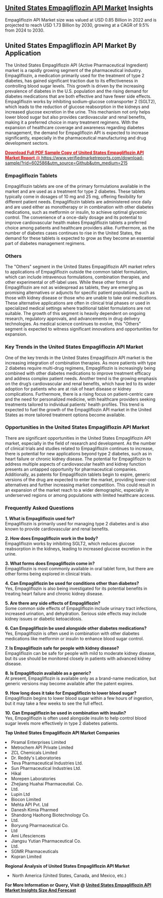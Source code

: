 <h2><a href="https://www.verifiedmarketreports.com/download-sample/?rid=602586&amp;utm_source=Github&amp;utm_medium=215" target="_blank">United States Empagliflozin API Market</a> Insights</h2><p>Empagliflozin API Market size was valued at USD 0.85 Billion in 2022 and is projected to reach USD 1.73 Billion by 2030, growing at a CAGR of 9.5% from 2024 to 2030.</p><p><h2>United States Empagliflozin API Market By Application</h2><p>The United States Empagliflozin API (Active Pharmaceutical Ingredient) market is a rapidly growing segment of the pharmaceutical industry. Empagliflozin, a medication primarily used for the treatment of type 2 diabetes, has gained significant traction due to its effectiveness in controlling blood sugar levels. This growth is driven by the increasing prevalence of diabetes in the U.S. population and the rising demand for diabetes medications that are both effective and have fewer side effects. Empagliflozin works by inhibiting sodium-glucose cotransporter 2 (SGLT2), which leads to the reduction of glucose reabsorption in the kidneys and increased glucose excretion in the urine. This mechanism not only helps lower blood sugar but also provides cardiovascular and renal benefits, making it a preferred choice in many treatment regimens. With the expansion of healthcare coverage and awareness regarding diabetes management, the demand for Empagliflozin API is expected to increase significantly, especially in the pharmaceutical manufacturing and drug development sectors. <a href="#"><p><span class=""><span style="color: #ff0000;"><strong>Download Full PDF Sample Copy of United States Empagliflozin API Market Report</strong> @ </span><a href="https://www.verifiedmarketreports.com/download-sample/?rid=602586&amp;utm_source=Github&amp;utm_medium=215" target="_blank">https://www.verifiedmarketreports.com/download-sample/?rid=602586&amp;utm_source=Github&amp;utm_medium=215</a></span></p></a></p><h3>Empagliflozin Tablets</h3><p>Empagliflozin tablets are one of the primary formulations available in the market and are used as a treatment for type 2 diabetes. These tablets typically come in dosages of 10 mg and 25 mg, offering flexibility for different patient needs. Empagliflozin tablets are administered once daily and are used either as monotherapy or in combination with other diabetes medications, such as metformin or insulin, to achieve optimal glycemic control. The convenience of a once-daily dosage and its potential to improve cardiovascular health makes Empagliflozin tablets a preferred choice among patients and healthcare providers alike. Furthermore, as the number of diabetes cases continues to rise in the United States, the demand for these tablets is expected to grow as they become an essential part of diabetes management regimens.</p><h3>Others</h3><p>The "Others" segment in the United States Empagliflozin API market refers to applications of Empagliflozin outside the common tablet formulation, which can include intravenous formulations, combination therapies, and other experimental or off-label uses. While these other forms of Empagliflozin are not as widespread as tablets, they are emerging as promising alternatives or adjuncts for specific patient populations, such as those with kidney disease or those who are unable to take oral medications. These alternative applications are often in clinical trial phases or used in specialized medical settings where traditional tablet formulations are not suitable. The growth of this segment is heavily dependent on ongoing research, regulatory approvals, and advancements in drug delivery technologies. As medical science continues to evolve, this "Others" segment is expected to witness significant innovations and opportunities for expansion.</p><h3>Key Trends in the United States Empagliflozin API Market</h3><p>One of the key trends in the United States Empagliflozin API market is the increasing integration of combination therapies. As more patients with type 2 diabetes require multi-drug regimens, Empagliflozin is increasingly being combined with other diabetes medications to improve treatment efficacy and address complex patient needs. Another trend is the growing emphasis on the drug’s cardiovascular and renal benefits, which have led to its wider adoption for patients who are at risk of heart disease or kidney complications. Furthermore, there is a rising focus on patient-centric care and the need for personalized medicine, with healthcare providers seeking treatments tailored to individual patients' health profiles. This trend is expected to fuel the growth of the Empagliflozin API market in the United States as more tailored treatment options become available.</p><h3>Opportunities in the United States Empagliflozin API Market</h3><p>There are significant opportunities in the United States Empagliflozin API market, especially in the field of research and development. As the number of clinical trials and studies related to Empagliflozin continues to increase, there is potential for new applications beyond type 2 diabetes, such as in heart failure or chronic kidney disease. The potential for Empagliflozin to address multiple aspects of cardiovascular health and kidney function presents an untapped opportunity for pharmaceutical companies. Additionally, as patents for Empagliflozin tablets begin to expire, generic versions of the drug are expected to enter the market, providing lower-cost alternatives and further increasing market competition. This could result in an expansion of the market reach to a wider demographic, especially in underserved regions or among populations with limited healthcare access.</p><h3>Frequently Asked Questions</h3><p><b>1. What is Empagliflozin used for?</b><br>Empagliflozin is primarily used for managing type 2 diabetes and is also known to provide cardiovascular and renal benefits.</p><p><b>2. How does Empagliflozin work in the body?</b><br>Empagliflozin works by inhibiting SGLT2, which reduces glucose reabsorption in the kidneys, leading to increased glucose excretion in the urine.</p><p><b>3. What forms does Empagliflozin come in?</b><br>Empagliflozin is most commonly available in oral tablet form, but there are other forms being explored in clinical trials.</p><p><b>4. Can Empagliflozin be used for conditions other than diabetes?</b><br>Yes, Empagliflozin is also being investigated for its potential benefits in treating heart failure and chronic kidney disease.</p><p><b>5. Are there any side effects of Empagliflozin?</b><br>Some common side effects of Empagliflozin include urinary tract infections, increased urination, and dehydration. Serious side effects may include kidney issues or diabetic ketoacidosis.</p><p><b>6. Can Empagliflozin be used alongside other diabetes medications?</b><br>Yes, Empagliflozin is often used in combination with other diabetes medications like metformin or insulin to enhance blood sugar control.</p><p><b>7. Is Empagliflozin safe for people with kidney disease?</b><br>Empagliflozin can be safe for people with mild to moderate kidney disease, but its use should be monitored closely in patients with advanced kidney disease.</p><p><b>8. Is Empagliflozin available as a generic?</b><br>At present, Empagliflozin is available only as a brand-name medication, but generic versions may become available after the patent expires.</p><p><b>9. How long does it take for Empagliflozin to lower blood sugar?</b><br>Empagliflozin begins to lower blood sugar within a few hours of ingestion, but it may take a few weeks to see the full effect.</p><p><b>10. Can Empagliflozin be used in combination with insulin?</b><br>Yes, Empagliflozin is often used alongside insulin to help control blood sugar levels more effectively in type 2 diabetes patients.</p></p><p><strong>Top United States Empagliflozin API Market Companies</strong></p><div data-test-id=""><p><li>Piramal Enterprises Limited</li><li> Metrochem API Private Limited</li><li> ZCL Chemicals Limited</li><li> Dr. Reddy's Laboratories</li><li> Teva Pharmaceutical Industries Ltd.</li><li> Sun Pharmaceutical Industries Ltd.</li><li> Hikal</li><li> Morepen Laboratories</li><li> Zhejiang Huahai Pharmaceutial. Co.</li><li> Ltd.</li><li> Lupin Ltd</li><li> Biocon Limited</li><li> Mehta API Pvt. Ltd</li><li> Danesh Kimia Pharmed</li><li> Shandong Haohong Biotechnology Co.</li><li> Ltd.</li><li> Boryung Pharmaceutical Co.</li><li> Ltd</li><li> Ami Lifesciences</li><li> Jiangsu Yutian Pharmaceutical Co.</li><li> Ltd.</li><li> SGMR Pharmaceuticals</li><li> Kopran Limited</li></p><div><strong>Regional Analysis of&nbsp;United States Empagliflozin API Market</strong></div><ul><li dir="ltr"><p dir="ltr">North America&nbsp;(United States, Canada, and Mexico, etc.)</p></li></ul><p><strong>For More Information or Query, Visit @&nbsp;</strong><strong><a href="https://www.verifiedmarketreports.com/product/empagliflozin-api-market/?utm_source=Github&amp;utm_medium=215" target="_blank">United States Empagliflozin API Market Insights Size And Forecast</a></strong></p></div>
